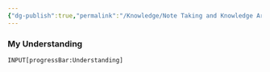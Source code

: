 ```yaml
---
{"dg-publish":true,"permalink":"/Knowledge/Note Taking and Knowledge Articles/"}
---
```


### My Understanding
```meta-bind
INPUT[progressBar:Understanding]
```
